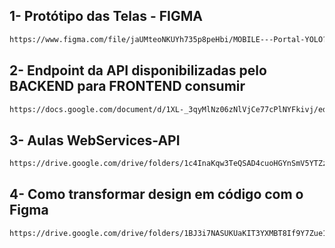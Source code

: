 ## 1- Protótipo das Telas - FIGMA

```bash
https://www.figma.com/file/jaUMteoNKUYh735p8peHbi/MOBILE---Portal-YOLO?type=design&node-id=622-19&mode=design
```

## 2- Endpoint da API disponibilizadas pelo BACKEND para FRONTEND consumir

```bash
https://docs.google.com/document/d/1XL-_3qyMlNz06zNlVjCe77cPlNYFkivj/edit?usp=drive_link&ouid=116531755379800051996&rtpof=true&sd=true
```

## 3- Aulas WebServices-API

```bash
https://drive.google.com/drive/folders/1c4InaKqw3TeQSAD4cuoHGYnSmV5YTZzb?usp=drive_link
```

## 4- Como transformar design em código com o Figma

```bash
https://drive.google.com/drive/folders/1BJ3i7NASUKUaKIT3YXMBT8If9Y7Zue1x?usp=drive_link
```
